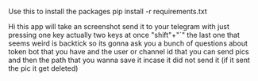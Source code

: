 Use this to install the packages
pip install -r requirements.txt

Hi this app will take an screenshot
 send it to your telegram with just pressing one key
actually two keys at once "shift"+"`" 
the last one that seems weird is backtick 
so its gonna ask you a bunch of questions about token bot that you have
and the user or channel id that you can send pics
and then the path that you wanna save it incase it did not send it (if it sent the pic it get deleted)

